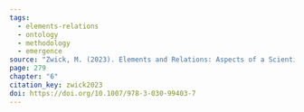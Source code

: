 ```yaml
---
tags:
  - elements-relations
  - ontology
  - methodology
  - emergence
source: "Zwick, M. (2023). Elements and Relations: Aspects of a Scientific Metaphysics (Vol. 35). Springer International Publishing."
page: 279
chapter: "6"
citation_key: zwick2023
doi: https://doi.org/10.1007/978-3-030-99403-7
---
```



